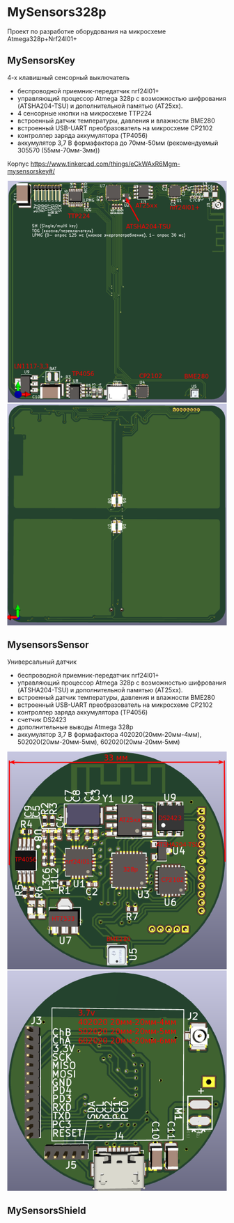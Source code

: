 # MySensors328p

Проект по разработке оборудования на микросхеме Atmega328p+Nrf24l01+

## MySensorsKey

4-х клавишный сенсорный выключатель
- беспроводной приемник-передатчик nrf24l01+
- управляющий процессор Atmega 328p с возможностью шифрования (ATSHA204-TSU) и дополнительной памятью (AT25xx).
- 4 сенсорные кнопки на микросхеме TTP224
- встроенный датчик температуры, давления и влажности BME280
- встроенный USB-UART преобразователь на микросхеме CP2102
- контроллер заряда аккумулятора (TP4056)
- аккумулятор 3,7 В формафактора до 70мм-50мм (рекомендуемый 305570 (55мм-70мм-3мм))

Корпус https://www.tinkercad.com/things/eCkWAxR6Mgm-mysensorskey#/

![img](https://github.com/immortalserg/MySensors328p/blob/master/MysensorsKey/MySensorsKeyBot.png?raw=true)
![img](https://github.com/immortalserg/MySensors328p/blob/master/MysensorsKey/MySensorsKeyTop.png?raw=true)

## MysensorsSensor

Универсальный датчик
- беспроводной приемник-передатчик nrf24l01+
- управляющий процессор Atmega 328p с возможностью шифрования (ATSHA204-TSU) и дополнительной памятью (AT25xx).
- встроенный датчик температуры, давления и влажности BME280
- встроенный USB-UART преобразователь на микросхеме CP2102
- контроллер заряда аккумулятора (TP4056)
- счетчик DS2423
- дополнительные выводы Atmega 328p
- аккумулятор 3,7 В формафактора 402020(20мм-20мм-4мм), 502020(20мм-20мм-5мм), 602020(20мм-20мм-5мм)

![img](https://github.com/immortalserg/MySensors328p/blob/master/MysensorsSensor/MySensorsBME280_top.png?raw=true)
![img](https://github.com/immortalserg/MySensors328p/blob/master/MysensorsSensor/MySensorsBME280_bot.png?raw=true)


## MySensorsShield


